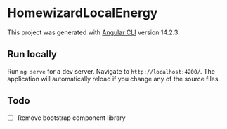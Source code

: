# HomewizardLocalEnergy

This project was generated with [Angular CLI](https://github.com/angular/angular-cli) version 14.2.3.

## Run locally

Run `ng serve` for a dev server. Navigate to `http://localhost:4200/`. The application will automatically reload if you change any of the source files.

## Todo
- [ ] Remove bootstrap component library
